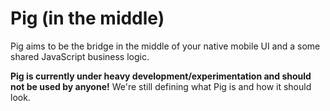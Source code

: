# Pig (in the middle)

Pig aims to be the bridge in the middle of your native mobile UI and a some shared JavaScript business logic.

**Pig is currently under heavy development/experimentation and should not be used by anyone!** We're still defining what Pig is and how it should look.
